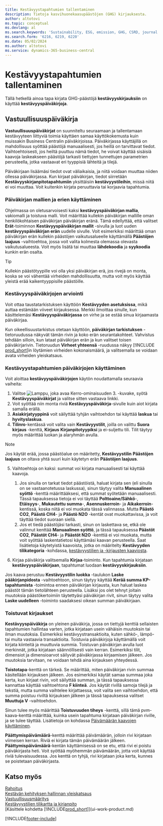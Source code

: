 ```yaml
---
title: Kestävyystapahtumien tallentaminen
description: Tietoja kasvihuonekaasupäästöjen (GHG) kirjauksesta.
author: altotovi
ms.topic: conceptual
ms.devlang: al
ms.search.keywords: 'Sustainability, ESG, emission, GHG, CSRD, journal'
ms.search.form: '6216, 6219, 6220'
ms.date: 05/02/2024
ms.author: altotovi
ms.service: dynamics-365-business-central
---
```


# Kestävyystapahtumien tallentaminen  

Tällä hetkellä ainoa tapa kirjata GHG-päästöjä **kestävyyskirjauksiin** on käyttää **kestävyyspäiväkirjoja**.   

## Vastuullisuuspäiväkirja  

**Vastuullisuuspäiväkirjat** on suunniteltu seuraamaan ja tallentamaan kestävyyteen liittyviä toimia käyttäen samaa käyttökokemusta kuin muissakin Business Centralin päiväkirjoissa. Päiväkirjassa käyttäjillä on mahdollisuus syöttää päästöjä manuaalisesti, jos heillä on tarvittavat tiedot. Vaihtoehtoisesti, jos heiltä puuttuu nämä tiedot, he voivat käyttää sisäisiä kaavoja laskeakseen päästöjä tarkasti tiettyjen tunnettujen parametrien perusteella, jotka vastaavat eri tyyppisiä lähteitä ja tilejä. 

Päiväkirjaan lisäämäsi tiedot ovat väliaikaisia, ja niitä voidaan muuttaa niiden ollessa päiväkirjassa. Kun kirjaat päiväkirjan, tiedot siirretään **Kestävyyskirjanpitotapahtumiin** yksittäisiin **kestävyystileihin**, missä niitä ei voi muuttaa. Voit kuitenkin kirjata peruuttavia tai korjaavia tapahtumia.  

### Päiväkirjan mallien ja erien käyttäminen 

Ohjelmassa on oletusarvoisesti kaksi **kestävyyspäiväkirjan mallia**, vakiomalli ja toistuva malli. Voit määrittää kullekin päiväkirjan mallille oman henkilökohtaisen päiväkirjan päiväkirjan eränä. Tämä edellyttää, että valitset **Erät**-toiminnon **Kestävyyspäiväkirjan mallit** -sivulla ja luot uuden **kestävyyspäiväkirjan erän** uudelle sivulle. Voit esimerkiksi määrittää oman päiväkirjan erän kullekin päästöjen vaikutusalueelle käyttämällä **Päästöjen laajuus** -vaihtoehtoa, jossa voit valita kolmesta olemassa olevasta vaikutusalueesta. Voit myös lisätä tai muuttaa **lähdekoodia** ja **syykoodia** kunkin erän osalta. 

>[!TIP]
>Kullekin päästötyypille voi olla yksi päiväkirjan erä, jos rivejä on monta, koska se voi vähentää virheiden mahdollisuutta, mutta voit myös käyttää yleistä erää kaikentyyppisille päästöille.   

### Kestävyyspäiväkirjojen arviointi 

Voit ottaa taustatarkistuksen käyttöön **Kestävyyden asetuksissa**, mikä auttaa estämään viiveet kirjauksessa. Merkki ilmoittaa sinulle, kun käsittelemäsi **Kestävyyspäiväkirjassa** on virhe ja se estää sinua kirjaamasta päiväkirjaa.  

Kun oikeellisuustarkistus otetaan käyttöön, **päiväkirjan tarkistuksen** -tietoruudussa näkyvät tämän rivin ja koko erän seurantakohteet. Vahvistus tehdään silloin, kun lataat päiväkirjan erän ja kun valitset toisen päiväkirjarivin. Tietoruudun **Virheet yhteensä** -ruudussa näkyy [!INCLUDE [prod_short](includes/prod_short.md)]in löytämien virheiden kokonaismäärä, ja valitsemalla se voidaan avata virheiden yleiskatsaus. 

### Kestävyystapahtumien päiväkirjojen käyttäminen 

Voit aloittaa **kestävyyspäiväkirjojen** käytön noudattamalla seuraavia vaiheita:   

1. Valitse ![Lamppu, joka avaa Kerro-ominaisuuden 3.](media/ui-search/search_small.png "Kerro, mitä haluat tehdä") -kuvake, syötä **Kestävyyspäiväkirjat** ja valitse sitten vastaava linkki. 
2. Voit syöttää niin monta riviä **Kestävyyspäiväkirja**-sivulle kuin aiot kirjata samalla erällä.  
3. **Asiakirjatyyppinä** voit säilyttää tyhjän vaihtoehdon tai käyttää **laskua** tai **hyvityslaskua**.  
4. **Tilinro**-kentässä voit valita vain **Kestävyystilit**, joilla on valittu **Suora kirjaus** -kenttä, **Kirjaus** **Kirjanpitotyypiksi** ja ei-suljettu tili. Tilit täytyy myös määrittää luokan ja alaryhmän avulla.  

>[!NOTE]
>Jos käytät erää, jossa päästöalue on määritetty, **Kestävyystilin** **Päästöjen laajuus** on oltava yhtä suuri kuin käytetyn erän **Päästöjen laajuus**.  

5. Vaihtoehtoja on kaksi: summat voi kirjata manuaalisesti tai käyttää kaavoja.   

    1. Jos sinulla on tarkat tiedot päästöistä, haluat kirjata sen (eli sinulla on se vastaanotetussa laskussa), sinun täytyy valita **Manuaalinen syöttö** -kenttä määrittääksesi, että summat syötetään manuaalisesti. Tässä tapauksessa tietoja ei voi täyttää **Polttoaine/Sähkö**-, **Etäisyys**-, **Mukautettu summa**-, **Asennuskerroin**- ja **Aikakerroin**-kentissä, koska niitä ei voi muokata tässä valinnassa. Mutta **Päästö CO2**, **Päästö CH4**- ja **Päästö N2O** -kentät ovat muokattavissa, ja voit täyttää tiedot suoraan siellä. 
    2. Jos et tiedä päästöjäsi tarkasti, sinun on laskettava se, etkä ole valinnut kenttää **Manuaalinen syöttö**, ja tässä tapauksessa **Päästöt CO2**, **Päästöt CH4**- ja **Päästöt N2O** -kenttiä ei voi muokata, mutta voit syöttää laskentatietosi käyttämäsi kaavan perusteella. Saat lisätietoja käytetyistä kaavoista, jotka on määritelty **Kestävyyden tilikategoria** -kohdassa, [kestävyystilien ja -kirjausten kaaviosta](finance-sustainability-accounts-ledger.md#account-categories).
    
7. Kirjaa päiväkirja valitsemalla **Kirjaa**-toiminto. Kun tapahtumia kirjataan **kestävyyspäiväkirjaan**, tapahtumat luodaan **kestävyyskirjauksiin**. 

Jos kaava perustuu **Kestävyystilin luokka** -taulukon **Laske pääkirjanpidosta** -vaihtoehtoon, sinun täytyy käyttää **Kerää summa KP-tapahtumista** -toimintoa ennen päiväkirjan kirjausta, kun haluat laskea päästöt tämän tietolähteen perusteella. Lisäksi jos olet tehnyt joitain muutoksia päästökertoimiin täytettyäsi päiväkirjan rivit, sinun täytyy valita **Laske uudelleen** -toiminto saadaksesi oikean summan päiväkirjaan.  

### Toistuvat kirjaukset 

**Kestävyyspäiväkirja** on yleinen päiväkirja, jossa on tiettyjä kenttiä sellaisten tapahtumien hallintaa varten, jotka kirjataan usein vähäisin muutoksin tai ilman muutoksia. Esimerkiksi kestävyystransaktioita, kuten sähkö-, lämpö- tai muita vastaavia transaktioita. Toistuvia päiväkirjoja käyttämällä voit kirjata kiinteitä ja muuttuvia summia. Toistuvan päiväkirjan avulla luot merkinnät, jotka kirjataan säännöllisesti vain kerran. Esimerkiksi tilit, dimensiot ja dimensioarvot säilyvät päiväkirjassa kirjaamisen jälkeen. Jos muutoksia tarvitaan, ne voidaan tehdä aina kirjauksen yhteydessä. 

**Toistotapa**-kenttä on tärkeä. Se määrittää, miten päiväkirjan rivin summaa käsitellään kirjauksen jälkeen. Jos esimerkiksi käytät samaa summaa joka kerta, kun kirjaat rivin, voit säilyttää summan, ja tässä tapauksessa kannattaa käyttää vaihtoehtona **F kiinteä**. Jos käytät rivillä samoja tilejä ja tekstiä, mutta summa vaihtelee kirjattaessa, voit valita sen vaihtoehdon, että summa poistuu riviltä kirjauksen jälkeen ja tässä tapauksessa valitset **Muuttuja V** -vaihtoehdon. 

Sinun tulee myös määrittää **Toistuvuuden tiheys** -kenttä, sillä tämä pvm-kaava-kenttä määrittää, kuinka usein tapahtuma kirjataan päiväkirjan riville, ja se tulee täyttää. Lisätietoja on kohdassa [Päivämäärän kaavojen käyttäminen](ui-enter-date-ranges.md#use-date-formulas).  

**Päättymispäivämäärä**-kenttä määrittää päivämäärän, jolloin rivi kirjataan viimeisen kerran. Riviä ei kirjata tämän päivämäärän jälkeen. **Päättymispäivämäärä**-kentän käyttämisessä on se etu, että rivi ei poistu päiväkirjasta heti. Voit syöttää myöhemmän päivämäärän, jotta voit käyttää riviä tulevaisuudessa. Jos kenttä on tyhjä, rivi kirjataan joka kerta, kunnes se poistetaan päiväkirjasta.  

## Katso myös  
[Rahoitus](finance.md)    
[Kestävän kehityksen hallinnan yleiskatsaus](finance-manage-sustainability.md)   
[Vastuullisuusmääritys](finance-sustainability-setup.md)   
[Kestävyystilien tilikartta ja kirjanpito](finance-sustainability-accounts-ledger.md)   
[Käsittele kohdetta [!INCLUDE[prod_short](includes/prod_short.md)]](ui-work-product.md)   

[!INCLUDE[footer-include](includes/footer-banner.md)]
